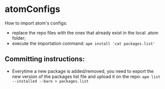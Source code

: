 # atomConfigs

How to import atom's configs:

- replace the repo files with the ones that already exist in the local .atom folder;
- execute the importation command:
`apm install 'cat packages.list'`



## Committing instructions:
- Everytime a new package is added/removed, you need to export the new version of the packages list file and upload it on the repo:
`apm list --installed --bare > packages.list`
